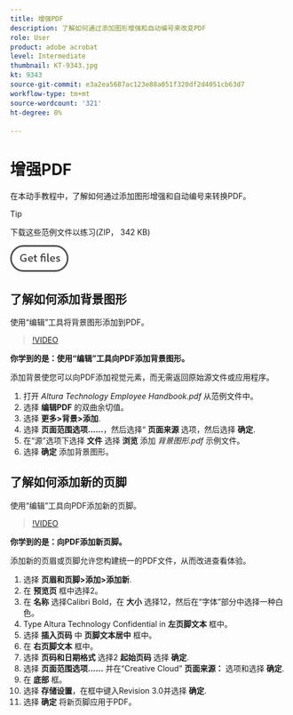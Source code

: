 ```yaml
---
title: 增强PDF
description: 了解如何通过添加图形增强和自动编号来改变PDF
role: User
product: adobe acrobat
level: Intermediate
thumbnail: KT-9343.jpg
kt: 9343
source-git-commit: e3a2ea5687ac123e88a051f320df2d4051cb63d7
workflow-type: tm+mt
source-wordcount: '321'
ht-degree: 0%

---
```


# 增强PDF

在本动手教程中，了解如何通过添加图形增强和自动编号来转换PDF。

>[!TIP]
>
>下载这些范例文件以练习(ZIP， 342 KB)

[![获取文件](../assets/Getfiles.png)](../assets/Enhance.zip)

## 了解如何添加背景图形

使用“编辑”工具将背景图形添加到PDF。

>[!VIDEO](https://video.tv.adobe.com/v/338746?hidetitle=true)

**你学到的是：使用“编辑”工具向PDF添加背景图形。**

添加背景使您可以向PDF添加视觉元素，而无需返回原始源文件或应用程序。

1. 打开 *Altura Technology Employee Handbook.pdf* 从范例文件中。
1. 选择 **编辑PDF** 的双曲余切值。
1. 选择 **更多>背景>添加**.
1. 选择 **页面范围选项……**，然后选择“ **页面来源** 选项，然后选择 **确定**.
1. 在“源”选项下选择 **文件** 选择 **浏览** 添加 *背景图形.pdf* 示例文件。
1. 选择 **确定** 添加背景图形。

## 了解如何添加新的页脚

使用“编辑”工具向PDF添加新的页脚。

>[!VIDEO](https://video.tv.adobe.com/v/338745?hidetitle=true)

**你学到的是：向PDF添加新页脚。**

添加新的页眉或页脚允许您构建统一的PDF文件，从而改进查看体验。

1. 选择 **页眉和页脚>添加>添加新**.
1. 在 **预览页** 框中选择2。
1. 在 **名称** 选择Calibri Bold，在 **大小** 选择12，然后在“字体”部分中选择一种白色。
1. Type Altura Technology Confidential in **左页脚文本** 框中。
1. 选择 **插入页码** 中 **页脚文本居中** 框中。
1. 在 **右页脚文本** 框中。
1. 选择 **页码和日期格式** 选择2 **起始页码** 选择 **确定**.
1. 选择 **页面范围选项……** 并在“Creative Cloud” **页面来源：** 选项和选择 **确定**.
1. 在 **底部** 框。
1. 选择 **存储设置**，在框中键入Revision 3.0并选择 **确定**.
1. 选择 **确定** 将新页脚应用于PDF。


